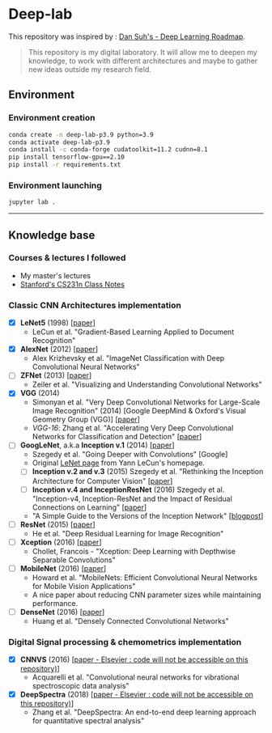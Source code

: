 # Deep-lab
This repository was inspired by : [Dan Suh's - Deep Learning Roadmap](https://github.com/dansuh17/deep-learning-roadmap).

> This repository is my digital laboratory. It will allow me to deepen my knowledge, to work with different architectures and maybe to gather new ideas outside my research field.


## Environment

### Environment creation 
```bash
conda create -n deep-lab-p3.9 python=3.9
conda activate deep-lab-p3.9
conda install -c conda-forge cudatoolkit=11.2 cudnn=8.1
pip install tensorflow-gpu==2.10
pip install -r requirements.txt
```

### Environment launching
```bash
jupyter lab .
```


---
## Knowledge base
### Courses & lectures I followed
- My master's lectures
- [Stanford's CS231n Class Notes](http://cs231n.github.io/)
  
### Classic CNN Architectures implementation
- [x] **LeNet5** (1998) [[paper](http://vision.stanford.edu/cs598_spring07/papers/Lecun98.pdf)]
    - LeCun et al. "Gradient-Based Learning Applied to Document Recognition"
- [x] **AlexNet** (2012) [[paper](https://papers.nips.cc/paper/4824-imagenet-classification-with-deep-convolutional-neural-networks)]
    - Alex Krizhevsky et al. "ImageNet Classification with Deep Convolutional Neural Networks"
- [ ] **ZFNet** (2013) [[paper](https://arxiv.org/abs/1311.2901)]
    - Zeiler et al. "Visualizing and Understanding Convolutional Networks"
- [x] **VGG** (2014)
    - Simonyan et al. "Very Deep Convolutional Networks for Large-Scale Image Recognition" (2014) [Google DeepMind & Oxford's Visual Geometry Group (VGG)] [[paper](https://arxiv.org/abs/1409.1556)]
    - _VGG-16_: Zhang et al. "Accelerating Very Deep Convolutional Networks for Classification and Detection" [[paper](https://arxiv.org/abs/1505.06798?context=cs)]
- [ ] **GoogLeNet**, a.k.a **Inception v.1** (2014) [[paper](https://arxiv.org/abs/1409.4842)]
    - Szegedy et al. "Going Deeper with Convolutions" [Google]
    - Original [LeNet page](http://yann.lecun.com/exdb/lenet/) from Yann LeCun's homepage.
    - [ ] **Inception v.2 and v.3** (2015) Szegedy et al. "Rethinking the Inception Architecture for Computer Vision" [[paper](https://arxiv.org/abs/1512.00567)]
    - [ ] **Inception v.4 and InceptionResNet** (2016) Szegedy et al. "Inception-v4, Inception-ResNet and the Impact of Residual Connections on Learning" [[paper](https://arxiv.org/abs/1602.07261)]
    - "A Simple Guide to the Versions of the Inception Network" [[blogpost](https://towardsdatascience.com/a-simple-guide-to-the-versions-of-the-inception-network-7fc52b863202)]
- [ ] **ResNet** (2015) [[paper](https://arxiv.org/abs/1512.03385)]
    - He et al. "Deep Residual Learning for Image Recognition"
- [ ] **Xception** (2016) [[paper](https://arxiv.org/abs/1610.02357)]
    - Chollet, Francois - "Xception: Deep Learning with Depthwise Separable Convolutions"
- [ ] **MobileNet** (2016) [[paper](https://arxiv.org/abs/1704.04861)]
    - Howard et al. "MobileNets: Efficient Convolutional Neural Networks for Mobile Vision Applications"
    - A nice paper about reducing CNN parameter sizes while maintaining performance.
- [ ] **DenseNet** (2016) [[paper](https://arxiv.org/abs/1608.06993)]
    - Huang et al. "Densely Connected Convolutional Networks"

### Digital Signal processing & chemometrics implementation
- [x] **CNNVS** (2016) [[paper - Elsevier : code will not be accessible on this repository)](https://doi.org/10.1016/j.aca.2016.12.010)]
    - Acquarelli et al. "Convolutional neural networks for vibrational spectroscopic data analysis"
- [x] **DeepSpectra** (2018) [[paper - Elsevier : code will not be accessible on this repository)](https://doi.org/10.1016/j.aca.2019.01.002)]
    - Zhang et al. "DeepSpectra: An end-to-end deep learning approach for quantitative spectral analysis"
